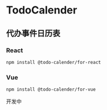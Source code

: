 # TodoCalender

## 代办事件日历表

### React

```bash
npm install @todo-calender/for-react
```

### Vue

```bash
npm install @todo-calender/for-vue
```

开发中
